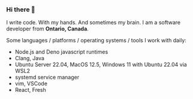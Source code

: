 ### Hi there 👋

I write code. With my hands. And sometimes my brain.
I am a software developer from **Ontario, Canada**.

Some languages / platforms / operating systems / tools I work with daily:
- Node.js and Deno javascript runtimes
- Clang, Java
- Ubuntu Server 22.04, MacOS 12.5, Windows 11 with Ubuntu 22.04 via WSL2
- systemd service manager
- vim, VSCode
- React, Fresh
